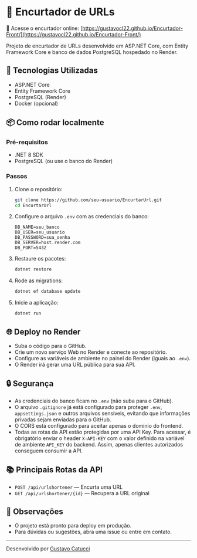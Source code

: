 # 🔗 Encurtador de URLs

🔗 Acesse o encurtador online: [https://gustavocl22.github.io/Encurtador-Front/](https://gustavocl22.github.io/Encurtador-Front/)

Projeto de encurtador de URLs desenvolvido em ASP.NET Core, com Entity Framework Core e banco de dados PostgreSQL hospedado no Render.

## 🚀 Tecnologias Utilizadas
- ASP.NET Core
- Entity Framework Core
- PostgreSQL (Render)
- Docker (opcional)

## 📦 Como rodar localmente

### Pré-requisitos
- .NET 8 SDK
- PostgreSQL (ou use o banco do Render)

### Passos
1. Clone o repositório:
   ```sh
   git clone https://github.com/seu-usuario/EncurtarUrl.git
   cd EncurtarUrl
   ```
2. Configure o arquivo `.env` com as credenciais do banco:
   ```env
   DB_NAME=seu_banco
   DB_USER=seu_usuario
   DB_PASSWORD=sua_senha
   DB_SERVER=host.render.com
   DB_PORT=5432
   ```
3. Restaure os pacotes:
   ```sh
   dotnet restore
   ```
4. Rode as migrations:
   ```sh
   dotnet ef database update
   ```
5. Inicie a aplicação:
   ```sh
   dotnet run
   ```

## 🌐 Deploy no Render
- Suba o código para o GitHub.
- Crie um novo serviço Web no Render e conecte ao repositório.
- Configure as variáveis de ambiente no painel do Render (iguais ao `.env`).
- O Render irá gerar uma URL pública para sua API.


## 🔒 Segurança
- As credenciais do banco ficam no `.env` (não suba para o GitHub).
- O arquivo `.gitignore` já está configurado para proteger `.env`, `appsettings.json` e outros arquivos sensíveis, evitando que informações privadas sejam enviadas para o GitHub.
- O CORS está configurado para aceitar apenas o domínio do frontend.
- Todas as rotas da API estão protegidas por uma API Key. Para acessar, é obrigatório enviar o header `X-API-KEY` com o valor definido na variável de ambiente `API_KEY` do backend. Assim, apenas clientes autorizados conseguem consumir a API.

## 📚 Principais Rotas da API
- `POST /api/urlshortener` — Encurta uma URL
- `GET /api/urlshortener/{id}` — Recupera a URL original

## 📝 Observações
- O projeto está pronto para deploy em produção.
- Para dúvidas ou sugestões, abra uma issue ou entre em contato.

---

Desenvolvido por [Gustavo Catucci](https://github.com/Gustavocl22)
